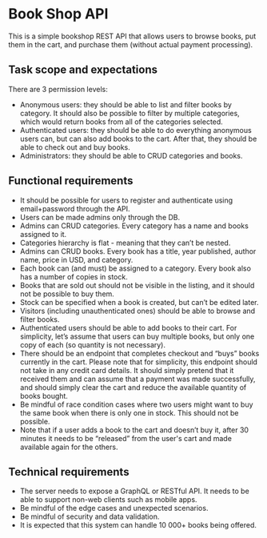 # Book Shop API

This is a simple bookshop REST API that allows users to browse books, put them in the cart, and purchase them (without actual payment processing).

## Task scope and expectations

There are 3 permission levels:

- Anonymous users: they should be able to list and filter books by category.
It should also be possible to filter by multiple categories, 
which would return books from all of the categories selected.
- Authenticated users: they should be able to do everything anonymous users can,
but can also add books to the cart. After that, they should be able to check out and buy books.
- Administrators: they should be able to CRUD categories and books.

## Functional requirements
- It should be possible for users to register and authenticate using email+password through the API.
- Users can be made admins only through the DB.
- Admins can CRUD categories. Every category has a name and books assigned to it. 
- Categories hierarchy is flat - meaning that they can’t be nested.
- Admins can CRUD books. Every book has a title, year published, author name, price in USD, and category. 
- Each book can (and must) be assigned to a category. Every book also has a number of copies in stock.
- Books that are sold out should not be visible in the listing, and it should not be possible to buy them. 
- Stock can be specified when a book is created, but can’t be edited later.
- Visitors (including unauthenticated ones) should be able to browse and filter books.
- Authenticated users should be able to add books to their cart. For simplicity, let’s assume that users
can buy multiple books, but only one copy of each (so quantity is not necessary).
- There should be an endpoint that completes checkout and “buys” books currently in the cart.
Please note that for simplicity, this endpoint should not take in any credit card details.
It should simply pretend that it received them and can assume that a payment was made successfully,
and should simply clear the cart and reduce the available quantity of books bought.
- Be mindful of race condition cases where two users might want to buy the same book when there is only one in stock. 
This should not be possible.
- Note that if a user adds a book to the cart and doesn’t buy it, after 30 minutes it needs to be “released”
from the user's cart and made available again for the others.

## Technical requirements
- The server needs to expose a GraphQL or RESTful API. It needs to be able to support non-web clients such as mobile apps.
- Be mindful of the edge cases and unexpected scenarios.
- Be mindful of security and data validation.
- It is expected that this system can handle 10 000+ books being offered.